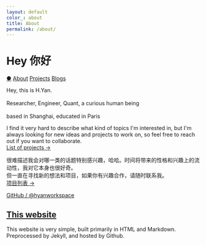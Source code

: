 ```yaml
---
layout: default
color_: about
title: About
permalink: /about/
---
```


<r-grid class="main" columns=6 columns-s=4 columns-xs=2>

<r-cell order="-10" span=4 span-s=2>
<h1>Hey 你好</h1>
</r-cell>

<r-cell order="-9" class="menu" span=2 span-s=2>
<div class='sidebar'>
    <a href="/">&#x25CF;</a>
    <a href="/about/">About</a>
    <a href="/project/">Projects</a>
    <a href="/blog/">Blogs</a>
</div>
</r-cell>

<r-cell span=3 span-s=2 span-xs=row class="intro">

<p> 
Hey, this is H.Yan. <br>
<br>
Researcher, Engineer, Quant, a curious human being<br>
<br>
based in Shanghai, educated in Paris<br>
</p>

<p>I find it very hard to describe what kind of topics I'm interested in, but I'm always looking for new ideas and projects to work on, so feel free to reach out if you want to collaborate.<br />
<a href="/project/">List of projects →</a></p>
<p>很难描述我会对哪一类的话题特别感兴趣，哈哈。时间将带来的性格和兴趣上的流动性，我对它本身也很好奇。<br> 
但一直在寻找新的想法和项目，如果你有兴趣合作，请随时联系我。<br />
<a href="/project/">项目列表 →</a></p>
</r-cell>


<r-cell span=2 span-s=3 span-xs=row class="intro">
<p class="link-list">
  <a href="https://github.com/hyanworkspace">GitHub / @hyanworkspace</a>
  <!-- <a href="/cdn-cgi/l/email-protection#611300120c14122113120c124f0c04">Email <span class="__cf_email__" data-cfemail="aedccfddc3dbddeedcddc3dd80c3cb">[email&#160;protected]</span></a> -->
</p>
</r-cell>

<r-cell class="tidbit" span=2 span-xs=row>
<h2 id="website"><a href="/">This website</a></h2>
  <p>
    This website is very simple, built primarily in HTML and Markdown.
    Preprocessed by Jekyll, and hosted by Github.
     <!-- and distributed globally by Cloudflare -->
  </p>
</r-cell>

</r-grid>
